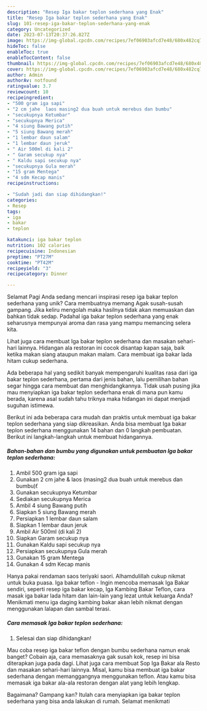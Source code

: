 ```yaml
---
description: "Resep Iga bakar teplon sederhana yang Enak"
title: "Resep Iga bakar teplon sederhana yang Enak"
slug: 101-resep-iga-bakar-teplon-sederhana-yang-enak
category: Uncategorized
date: 2023-07-13T20:37:26.827Z
image: https://img-global.cpcdn.com/recipes/7ef06903afcd7e48/680x482cq70/iga-bakar-teplon-sederhana-foto-resep-utama.jpg
hideToc: false
enableToc: true
enableTocContent: false
thumbnail: https://img-global.cpcdn.com/recipes/7ef06903afcd7e48/680x482cq70/iga-bakar-teplon-sederhana-foto-resep-utama.jpg
cover: https://img-global.cpcdn.com/recipes/7ef06903afcd7e48/680x482cq70/iga-bakar-teplon-sederhana-foto-resep-utama.jpg
author: Admin
authorAv: notfound
ratingvalue: 3.7
reviewcount: 10
recipeingredient:
- "500 gram iga sapi"
- "2 cm jahe  laos masing2 dua buah untuk merebus dan bumbu"
- "secukupnya Ketumbar"
- "secukupnya Merica"
- "4 siung Bawang putih"
- "5 siung Bawang merah"
- "1 lembar daun salam"
- "1 lembar daun jeruk"
- " Air 500ml di kali 2"
- " Garam secukup nya"
- " Kaldu sapi secukup nya"
- "secukupnya Gula merah"
- "15 gram Mentega"
- "4 sdm Kecap manis"
recipeinstructions:

- "Sudah jadi dan siap dihidangkan!"
categories:
- Resep
tags:
- iga
- bakar
- teplon

katakunci: iga bakar teplon 
nutrition: 102 calories
recipecuisine: Indonesian
preptime: "PT27M"
cooktime: "PT42M"
recipeyield: "3"
recipecategory: Dinner

---
```



Selamat Pagi Anda sedang mencari inspirasi resep iga bakar teplon sederhana yang unik? Cara membuatnya memang Agak susah-susah gampang. Jika keliru mengolah maka hasilnya tidak akan memuaskan dan bahkan tidak sedap. Padahal iga bakar teplon sederhana yang enak seharusnya mempunyai aroma dan rasa yang mampu memancing selera kita.


Lihat juga cara membuat Iga bakar teplon sederhana dan masakan sehari-hari lainnya. Hidangan ala restoran ini cocok disantap kapan saja, baik ketika makan siang ataupun makan malam. Cara membuat iga bakar lada hitam cukup sederhana.

Ada beberapa hal yang sedikit banyak mempengaruhi kualitas rasa dari iga bakar teplon sederhana, pertama dari jenis bahan, lalu pemilihan bahan segar hingga cara membuat dan menghidangkannya. Tidak usah pusing jika mau menyiapkan iga bakar teplon sederhana enak di mana pun kamu berada, karena asal sudah tahu triknya maka hidangan ini dapat menjadi suguhan istimewa.


Berikut ini ada beberapa cara mudah dan praktis untuk membuat iga bakar teplon sederhana yang siap dikreasikan. Anda bisa membuat Iga bakar teplon sederhana menggunakan 14 bahan dan 0 langkah pembuatan. Berikut ini langkah-langkah untuk membuat hidangannya.

<!--inarticleads1-->

##### Bahan-bahan dan bumbu yang digunakan untuk pembuatan Iga bakar teplon sederhana:

1. Ambil 500 gram iga sapi
1. Gunakan 2 cm jahe &amp; laos (masing2 dua buah untuk merebus dan bumbu)ť
1. Gunakan secukupnya Ketumbar
1. Sediakan secukupnya Merica
1. Ambil 4 siung Bawang putih
1. Siapkan 5 siung Bawang merah
1. Persiapkan 1 lembar daun salam
1. Siapkan 1 lembar daun jeruk
1. Ambil  Air 500ml (di kali 2)
1. Siapkan  Garam secukup nya
1. Gunakan  Kaldu sapi secukup nya
1. Persiapkan secukupnya Gula merah
1. Gunakan 15 gram Mentega
1. Gunakan 4 sdm Kecap manis


Hanya pakai rendaman saos teriyaki saori. Alhamdulillah cukup nikmat untuk buka puasa. Iga bakar teflon - Ingin mencoba memasak Iga Bakar sendiri, seperti resep iga bakar kecap, Iga Kambing Bakar Teflon, cara masak iga bakar lada hitam dan lain-lain yang lezat untuk keluarga Anda? Menikmati menu iga daging kambing bakar akan lebih nikmat dengan menggunakan lalapan dan sambal terasi. 

<!--inarticleads2-->

##### Cara memasak Iga bakar teplon sederhana:


1. Selesai dan siap dihidangkan!

Mau coba resep iga bakar teflon dengan bumbu sederhana namun enak banget? Cobain aja, cara memasaknya gak susah kok, resep ini bisa diterapkan juga pada dagi. Lihat juga cara membuat Sop Iga Bakar ala Resto dan masakan sehari-hari lainnya. Misal, kamu bisa membuat iga bakar sederhana dengan memanggangnya menggunakan teflon. Atau kamu bisa memasak iga bakar ala-ala restoran dengan alat yang lebih lengkap. 

Bagaimana? Gampang kan? Itulah cara menyiapkan iga bakar teplon sederhana yang bisa anda lakukan di rumah. Selamat menikmati
